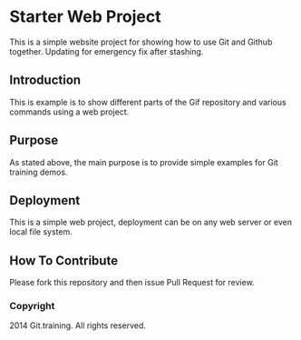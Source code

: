 # Starter Web Project

This is a simple website project for showing how to use Git and Github together. Updating for emergency fix after stashing.

## Introduction

This is example is to show different parts of the Gif repository and various commands using a web project.

## Purpose

As stated above, the main purpose is to provide simple examples for Git training demos.

## Deployment

This is a simple web project, deployment can be on any web server or even local file system.

## How To Contribute

Please fork this repository and then issue Pull Request for review.

### Copyright

2014 Git.training. All rights reserved.